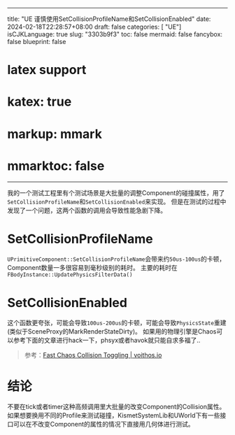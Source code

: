 
---
title: "UE 谨慎使用SetCollisionProfileName和SetCollisionEnabled"
date: 2024-02-18T22:28:57+08:00
draft: false
categories: [ "UE"]
isCJKLanguage: true
slug: "3303b9f3"
toc: false
mermaid: false
fancybox: false
blueprint: false
# latex support
# katex: true
# markup: mmark
# mmarktoc: false 
---


我的一个测试工程里有个测试场景是大批量的调整Component的碰撞属性，用了`SetCollisionProfileName`和`SetCollisionEnabled`来实现。
但是在测试的过程中发现了一个问题，这两个函数的调用会导致性能急剧下降。

# SetCollisionProfileName

`UPrimitiveComponent::SetCollisionProfileName`会带来约`50us-100us`的卡顿，Component数量一多很容易到毫秒级别的耗时。
主要的耗时在`FBodyInstance::UpdatePhysicsFilterData()`


# SetCollisionEnabled

这个函数更夸张，可能会导致`100us-200us`的卡顿，可能会导致`PhysicsState`重建(类似于SceneProxy的MarkRenderStateDirty)。
如果用的物理引擎是Chaos可以参考下面的文章进行hack一下，phsyx或者havok就只能自求多福了..
> 参考：[Fast Chaos Collision Toggling | voithos.io](https://voithos.io/articles/fast-chaos-collision-toggling/)

# 结论

不要在tick或者timer这种高频调用里大批量的改变Component的Collision属性。
如果想要换用不同的Profile来测试碰撞，KismetSystemLib和UWorld下有一些接口可以在不改变Component的属性的情况下直接用几何体进行测试。